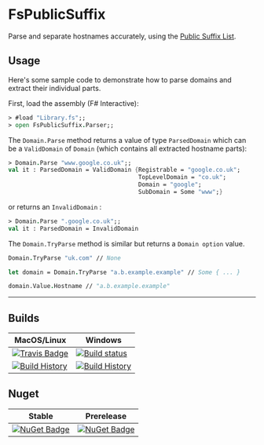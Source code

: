 # FsPublicSuffix

Parse and separate hostnames accurately, using the [Public Suffix List](https://publicsuffix.org/).

## Usage

Here's some sample code to demonstrate how to parse domains and extract their individual parts.

First, load the assembly (F# Interactive):

```fsharp
> #load "Library.fs";;
> open FsPublicSuffix.Parser;;
```

The `Domain.Parse` method returns a value of type `ParsedDomain` which can be a `ValidDomain` of `Domain` (which contains all extracted hostname parts):

```fsharp
> Domain.Parse "www.google.co.uk";;
val it : ParsedDomain = ValidDomain {Registrable = "google.co.uk";
                                     TopLevelDomain = "co.uk";
                                     Domain = "google";
                                     SubDomain = Some "www";}
```

or returns an `InvalidDomain` :

```fsharp
> Domain.Parse ".google.co.uk";;
val it : ParsedDomain = InvalidDomain
```

The `Domain.TryParse` method is similar but returns a `Domain option` value. 

```fsharp
Domain.TryParse "uk.com" // None

let domain = Domain.TryParse "a.b.example.example" // Some { ... }

domain.Value.Hostname // "a.b.example.example"
```

---

## Builds

MacOS/Linux | Windows
--- | ---
[![Travis Badge](https://travis-ci.org/JohnTheGr8/FsPublicSuffix.svg?branch=master)](https://travis-ci.org/JohnTheGr8/FsPublicSuffix) | [![Build status](https://ci.appveyor.com/api/projects/status/github/JohnTheGr8/FsPublicSuffix?svg=true)](https://ci.appveyor.com/project/JohnTheGr8/FsPublicSuffix)
[![Build History](https://buildstats.info/travisci/chart/JohnTheGr8/FsPublicSuffix)](https://travis-ci.org/JohnTheGr8/FsPublicSuffix/builds) | [![Build History](https://buildstats.info/appveyor/chart/JohnTheGr8/FsPublicSuffix)](https://ci.appveyor.com/project/JohnTheGr8/FsPublicSuffix)  


## Nuget 

Stable | Prerelease
--- | ---
[![NuGet Badge](https://buildstats.info/nuget/FsPublicSuffix)](https://www.nuget.org/packages/FsPublicSuffix/) | [![NuGet Badge](https://buildstats.info/nuget/FsPublicSuffix?includePreReleases=true)](https://www.nuget.org/packages/FsPublicSuffix/)